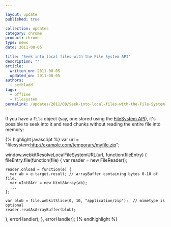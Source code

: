 ```yaml
---

layout: update
published: true

collection: updates
category: chrome
product: chrome
type: news
date: 2011-08-05

title: "Seek into local files with the File System API"
description: ""
article:
  written_on: 2011-08-05
  updated_on: 2011-08-05
authors:
  - sethladd
tags:
  - offline
  - filesystem
permalink: /updates/2011/08/Seek-into-local-files-with-the-File-System-API.html
---
```

If you have a `File` object (say, one stored using the [FileSystem API](http://www.html5rocks.com/en/tutorials/file/filesystem/)), it's possible to seek into it and read chunks without reading the entire file into memory:

{% highlight javascript %}
var url = "filesystem:http://example.com/temporary/myfile.zip";

window.webkitResolveLocalFileSystemURL(url, function(fileEntry) {
  fileEntry.file(function(file) {
    var reader = new FileReader();

    reader.onload = function(e) {
      var ab = e.target.result; // arrayBuffer containing bytes 0-10 of file.
      var uInt8Arr = new Uint8Array(ab);
      ...
    };

    var blob = file.webkitSlice(0, 10, "application/zip");  // mimetype is optional
    reader.readAsArrayBuffer(blob);
  }, errorHandler);
}, errorHandler);
{% endhighlight %}
